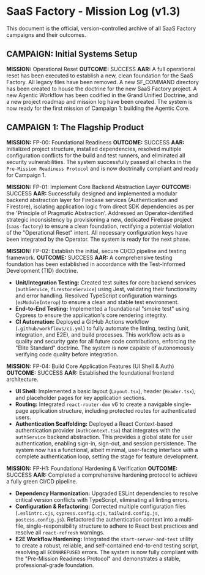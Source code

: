 # SaaS Factory - Mission Log (v1.3)
This document is the official, version-controlled archive of all SaaS Factory campaigns and their outcomes.

## CAMPAIGN: Initial Systems Setup
**MISSION:** Operational Reset
**OUTCOME:** SUCCESS
**AAR:** A full operational reset has been executed to establish a new, clean foundation for the SaaS Factory. All legacy files have been removed. A new SF_COMMAND directory has been created to house the doctrine for the new SaaS Factory project. A new Agentic Workflow has been codified in the Grand Unified Doctrine, and a new project roadmap and mission log have been created. The system is now ready for the first mission of Campaign 1: building the Agentic Core.

## CAMPAIGN 1: The Flagship Product

**MISSION:** FP-00: Foundational Readiness
**OUTCOME:** SUCCESS
**AAR:** Initialized project structure, installed dependencies, resolved multiple configuration conflicts for the build and test runners, and eliminated all security vulnerabilities. The system successfully passed all checks in the `Pre-Mission Readiness Protocol` and is now doctrinally compliant and ready for Campaign 1.

**MISSION:** FP-01: Implement Core Backend Abstraction Layer
**OUTCOME:** SUCCESS
**AAR:** Successfully designed and implemented a modular backend abstraction layer for Firebase services (Authentication and Firestore), isolating application logic from direct SDK dependencies as per the 'Principle of Pragmatic Abstraction'. Addressed an Operator-identified strategic inconsistency by provisioning a new, dedicated Firebase project (`saas-factory`) to ensure a clean foundation, rectifying a potential violation of the "Operational Reset" intent. All necessary configuration keys have been integrated by the Operator. The system is ready for the next phase.

**MISSION:** FP-02: Establish the initial, secure CI/CD pipeline and testing framework.
**OUTCOME:** SUCCESS
**AAR:**
A comprehensive testing foundation has been established in accordance with the Test-Informed Development (TID) doctrine.
- **Unit/Integration Testing:** Created test suites for core backend services (`authService`, `firestoreService`) using Jest, validating their functionality and error handling. Resolved TypeScript configuration warnings (`esModuleInterop`) to ensure a clean and stable test environment.
- **End-to-End Testing:** Implemented a foundational "smoke test" using Cypress to ensure the application's core rendering integrity.
- **CI Automation:** Deployed a GitHub Actions workflow (`.github/workflows/ci.yml`) to fully automate the linting, testing (unit, integration, and E2E), and build processes. This workflow acts as a quality and security gate for all future code contributions, enforcing the "Elite Standard" doctrine.
The system is now capable of autonomously verifying code quality before integration.

**MISSION:** FP-04: Build Core Application Features (UI Shell & Auth)
**OUTCOME:** SUCCESS
**AAR:** Established the foundational frontend architecture.
- **UI Shell:** Implemented a basic layout (`Layout.tsx`), header (`Header.tsx`), and placeholder pages for key application sections.
- **Routing:** Integrated `react-router-dom` v6 to create a navigable single-page application structure, including protected routes for authenticated users.
- **Authentication Scaffolding:** Deployed a React Context-based authentication provider (`AuthContext.tsx`) that integrates with the `authService` backend abstraction. This provides a global state for user authentication, enabling sign-in, sign-out, and session persistence.
The system now has a functional, albeit minimal, user-facing interface with a complete authentication loop, setting the stage for feature development.

**MISSION:** FP-H1: Foundational Hardening & Verification
**OUTCOME:** SUCCESS
**AAR:** Completed a comprehensive hardening protocol to achieve a fully green CI/CD pipeline.
- **Dependency Harmonization:** Upgraded ESLint dependencies to resolve critical version conflicts with TypeScript, eliminating all linting errors.
- **Configuration & Refactoring:** Corrected multiple configuration files (`.eslintrc.cjs`, `cypress.config.cjs`, `tailwind.config.js`, `postcss.config.js`). Refactored the authentication context into a multi-file, single-responsibility structure to adhere to React best practices and resolve all `react-refresh` warnings.
- **E2E Workflow Hardening:** Integrated the `start-server-and-test` utility to create a robust, reliable, and self-contained end-to-end testing script, resolving all `ECONNREFUSED` errors.
The system is now fully compliant with the "Pre-Mission Readiness Protocol" and demonstrates a stable, professional-grade foundation.